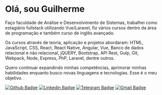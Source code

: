 # Olá, sou Guilherme

Faço faculdade de Análise e Desenvolvimento de Sistemas, trabalhei como estagiário fullstack utilizando Vue/Laravel, fiz vários cursos dentro da área de programação e também curso de inglês avançado.

Os cursos através de teoria, aplicação e projetos abordaram: HTML, JavaScript, CSS, React, React Native, Angular, Vue, Banco de dados relacional e não relacional, jQUERY, Bootstrap, API Rest, Gulp, Git, Webpack, Node, Express, PhP, Laravel, dentre outros.

Quero continuar expandindo minhas competências, aprimorar minhas habilidades enquanto busco novas linguagens e tecnologias. Esse é o meu objetivo.

[![Github Badge](https://img.shields.io/badge/-Github-000?style=flat-square&logo=Github&logoColor=white&link=https://github.com/fagnerpsantos)](https://github.com/sirguilhermeoliveira)
[![Linkedin Badge](https://img.shields.io/badge/-LinkedIn-blue?style=flat-square&logo=Linkedin&logoColor=white&link=https://www.linkedin.com/in/fagnerpsantos/)](https://www.linkedin.com/in/guilherme-oliveira-27080910b/)
[![Telegram Badge](https://img.shields.io/badge/-Telegram-2CA5E0?style=flat-square&logo=Linkedin&logoColor=white&link=https://t.me/sirguilhermeoliveira/)](https://t.me/sirguilhermeoliveira/)
[![Gmail Badge](https://img.shields.io/badge/-sirguilhermeoliveira@gmail.com-c14438?logo=gmail&logoColor=white)](mailto:sirguilhermeoliveira@gmail.com)
